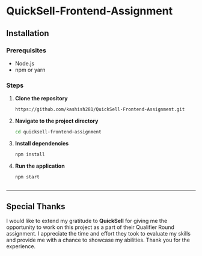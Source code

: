 # QuickSell-Frontend-Assignment

## Installation

### Prerequisites
- Node.js
- npm or yarn



### Steps
1. **Clone the repository**
   ```bash
   https://github.com/kashish281/QuickSell-Frontend-Assignment.git

2. **Navigate to the project directory**
   ```bash
   cd quicksell-frontend-assignment   

3. **Install dependencies**
   ```bash
   npm install

4. **Run the application**
   ```bash
   npm start



  -------------------------------------------------------
 
## Special Thanks

I would like to extend my gratitude to **QuickSell** for giving me the opportunity to work on this project as a part of their Qualifier Round assignment. I appreciate the time and effort they took to evaluate my skills and provide me with a chance to showcase my abilities. Thank you for the experience.
